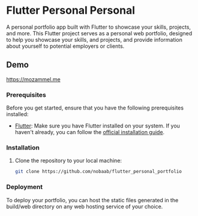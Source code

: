 # Flutter Personal Personal 

A personal portfolio app built with Flutter to showcase your skills, projects, and more.
This Flutter project serves as a personal web portfolio, designed to help you showcase your skills, and projects, and provide information about yourself to potential employers or clients.

## Demo

https://mozammel.me

### Prerequisites

Before you get started, ensure that you have the following prerequisites installed:

- [Flutter](https://flutter.dev/): Make sure you have Flutter installed on your system. If you haven't already, you can follow the [official installation guide](https://flutter.dev/docs/get-started/install).

### Installation

1. Clone the repository to your local machine:

   ```bash
   git clone https://github.com/nobaab/flutter_personal_portfolio

### Deployment
To deploy your portfolio, you can host the static files generated in the build/web directory on any web hosting service of your choice.




